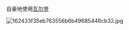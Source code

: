 

自豪地使用[瓦尔登](https://github.com/meolu/walden)

![162433f35eb763556b6b49685446cb32.jpg](/markdown/upload/20151112134851-48.jpg)